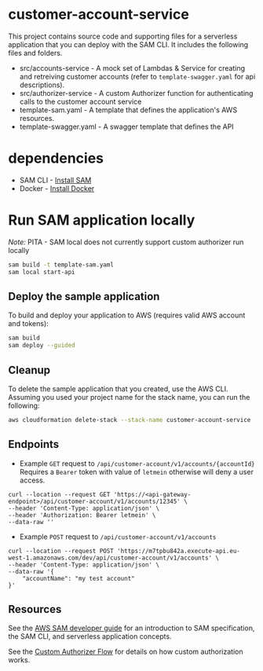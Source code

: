 # customer-account-service

This project contains source code and supporting files for a serverless application that you can deploy with the SAM CLI. It includes the following files and folders.

- src/accounts-service - A mock set of Lambdas & Service for creating and retreiving customer accounts (refer to `template-swagger.yaml` for api descriptions).
- src/authorizer-service - A custom Authorizer function for authenticating calls to the customer account service
- template-sam.yaml - A template that defines the application's AWS resources.
- template-swagger.yaml - A swagger template that defines the API

# dependencies
- SAM CLI - [Install SAM](https://docs.aws.amazon.com/serverless-application-model/latest/developerguide/serverless-sam-cli-install.html)
- Docker - [Install Docker](https://hub.docker.com/search/?type=edition&offering=community)

# Run SAM application locally
*Note:* PITA - SAM local does not currently support custom authorizer run locally

```bash
sam build -t template-sam.yaml
sam local start-api
```

## Deploy the sample application
To build and deploy your application to AWS (requires valid AWS account and tokens):

```bash
sam build
sam deploy --guided
```

## Cleanup
To delete the sample application that you created, use the AWS CLI. Assuming you used your project name for the stack name, you can run the following:

```bash
aws cloudformation delete-stack --stack-name customer-account-service
```

## Endpoints
- Example `GET` request to `/api/customer-account/v1/accounts/{accountId}`
Requires a `Bearer` token with value of `letmein` otherwise will deny a user access.

```
curl --location --request GET 'https://<api-gateway-endpoint>/api/customer-account/v1/accounts/12345' \
--header 'Content-Type: application/json' \
--header 'Authorization: Bearer letmein' \
--data-raw ''
```

- Example `POST` request to `/api/customer-account/v1/accounts`

```
curl --location --request POST 'https://m7tpbu842a.execute-api.eu-west-1.amazonaws.com/dev/api/customer-account/v1/accounts' \
--header 'Content-Type: application/json' \
--data-raw '{
	"accountName": "my test account"
}'
```

## Resources
See the [AWS SAM developer guide](https://docs.aws.amazon.com/serverless-application-model/latest/developerguide/what-is-sam.html) for an introduction to SAM specification, the SAM CLI, and serverless application concepts.

See the [Custom Authorizer Flow](https://docs.aws.amazon.com/apigateway/latest/developerguide/apigateway-use-lambda-authorizer.html) for details on how custom authorization works.